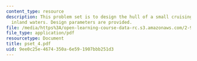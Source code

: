 ```yaml
---
content_type: resource
description: This problem set is to design the hull of a small cruising sailboat for
  inland waters. Design parameters are provided.
file: /media/https%3A/open-learning-course-data-rc.s3.amazonaws.com/2-996-sailing-yacht-design-13-734-fall-2003/9ee0c25e4674350a6e591907bbb251d3_pset_4.pdf
file_type: application/pdf
resourcetype: Document
title: pset_4.pdf
uid: 9ee0c25e-4674-350a-6e59-1907bbb251d3
---
```

